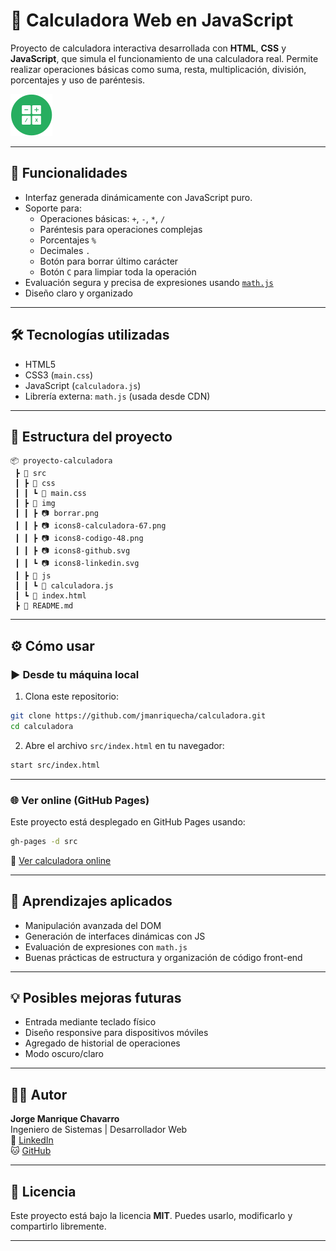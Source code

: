 
# 🧮 Calculadora Web en JavaScript

Proyecto de calculadora interactiva desarrollada con **HTML**, **CSS** y **JavaScript**, que simula el funcionamiento de una calculadora real. Permite realizar operaciones básicas como suma, resta, multiplicación, división, porcentajes y uso de paréntesis.

![Calculadora](src/img/icons8-calculadora-67.png)

---

## 🚀 Funcionalidades

- Interfaz generada dinámicamente con JavaScript puro.
- Soporte para:
  - Operaciones básicas: `+`, `-`, `*`, `/`
  - Paréntesis para operaciones complejas
  - Porcentajes `%`
  - Decimales `.`
  - Botón para borrar último carácter
  - Botón `C` para limpiar toda la operación
- Evaluación segura y precisa de expresiones usando [`math.js`](https://mathjs.org/)
- Diseño claro y organizado

---

## 🛠️ Tecnologías utilizadas

- HTML5
- CSS3 (`main.css`)
- JavaScript (`calculadora.js`)
- Librería externa: `math.js` (usada desde CDN)

---

## 📁 Estructura del proyecto

```
📦 proyecto-calculadora
 ┣ 📂 src
 ┃ ┣ 📂 css
 ┃ ┃ ┗ 📜 main.css
 ┃ ┣ 📂 img
 ┃ ┃ ┣ 📷 borrar.png
 ┃ ┃ ┣ 📷 icons8-calculadora-67.png
 ┃ ┃ ┣ 📷 icons8-codigo-48.png
 ┃ ┃ ┣ 📷 icons8-github.svg
 ┃ ┃ ┗ 📷 icons8-linkedin.svg
 ┃ ┣ 📂 js
 ┃ ┃ ┗ 📜 calculadora.js
 ┃ ┗ 📜 index.html
 ┣ 📜 README.md
```

---

## ⚙️ Cómo usar

### ▶️ Desde tu máquina local

1. Clona este repositorio:

```bash
git clone https://github.com/jmanriquecha/calculadora.git
cd calculadora
```

2. Abre el archivo `src/index.html` en tu navegador:

```bash
start src/index.html
```

---

### 🌐 Ver online (GitHub Pages)

Este proyecto está desplegado en GitHub Pages usando:

```bash
gh-pages -d src
```

🔗 [Ver calculadora online](https://jmanriquecha.github.io/calculadora/)

---

## 🧠 Aprendizajes aplicados

- Manipulación avanzada del DOM
- Generación de interfaces dinámicas con JS
- Evaluación de expresiones con `math.js`
- Buenas prácticas de estructura y organización de código front-end

---

## 💡 Posibles mejoras futuras

- Entrada mediante teclado físico
- Diseño responsive para dispositivos móviles
- Agregado de historial de operaciones
- Modo oscuro/claro

---

## 👨‍💻 Autor

**Jorge Manrique Chavarro**  
Ingeniero de Sistemas | Desarrollador Web  
🔗 [LinkedIn](https://www.linkedin.com/in/jmanriquecha)  
🐱 [GitHub](https://github.com/jmanriquecha)

---

## 📄 Licencia

Este proyecto está bajo la licencia **MIT**. Puedes usarlo, modificarlo y compartirlo libremente.

---